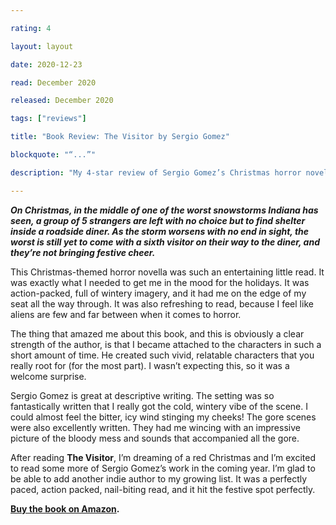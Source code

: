 ```yaml
---

rating: 4

layout: layout

date: 2020-12-23

read: December 2020

released: December 2020

tags: ["reviews"]

title: "Book Review: The Visitor by Sergio Gomez" 

blockquote: "“...”"

description: "My 4-star review of Sergio Gomez’s Christmas horror novella, “The Visitor.”"

---
```


***On Christmas, in the middle of one of the worst snowstorms Indiana has seen, a group of 5 strangers are left with no choice but to find shelter inside a roadside diner. As the storm worsens with no end in sight, the worst is still yet to come with a sixth visitor on their way to the diner, and they’re not bringing festive cheer.***

This Christmas-themed horror novella was such an entertaining little read. It was exactly what I needed to get me in the mood for the holidays. It was action-packed, full of wintery imagery, and it had me on the edge of my seat all the way through. It was also refreshing to read, because I feel like aliens are few and far between when it comes to horror.

The thing that amazed me about this book, and this is obviously a clear strength of the author, is that I became attached to the characters in such a short amount of time. He created such vivid, relatable characters that you really root for (for the most part). I wasn’t expecting this, so it was a welcome surprise.

Sergio Gomez is great at descriptive writing. The setting was so fantastically written that I really got the cold, wintery vibe of the scene. I could almost feel the bitter, icy wind stinging my cheeks! The gore scenes were also excellently written. They had me wincing with an impressive picture of the bloody mess and sounds that accompanied all the gore.

After reading **The Visitor**, I’m dreaming of a red Christmas and I’m excited to read some more of Sergio Gomez’s work in the coming year. I’m glad to be able to add another indie author to my growing list. It was a perfectly paced, action packed, nail-biting read, and it hit the festive spot perfectly.

**[Buy the book on Amazon](https://www.amazon.com/Visitor-Horror-Novella-Sergio-Gomez-ebook/dp/B08J6M5ZYZ).**